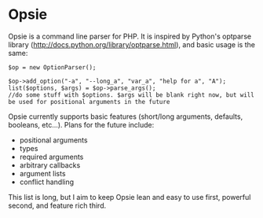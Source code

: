 Opsie
===

Opsie is a command line parser for PHP. It is inspired by Python's optparse library (http://docs.python.org/library/optparse.html), and basic usage is the same:


    $op = new OptionParser();

    $op->add_option("-a", "--long_a", "var_a", "help for a", "A");
    list($options, $args) = $op->parse_args();
    //do some stuff with $options. $args will be blank right now, but will be used for positional arguments in the future


Opsie currently supports basic features (short/long arguments, defaults, booleans, etc...). Plans for the future include:

*  positional arguments
*  types
*  required arguments
*  arbitrary callbacks
*  argument lists
*  conflict handling

This list is long, but I aim to keep Opsie lean and easy to use first, powerful second, and feature rich third.